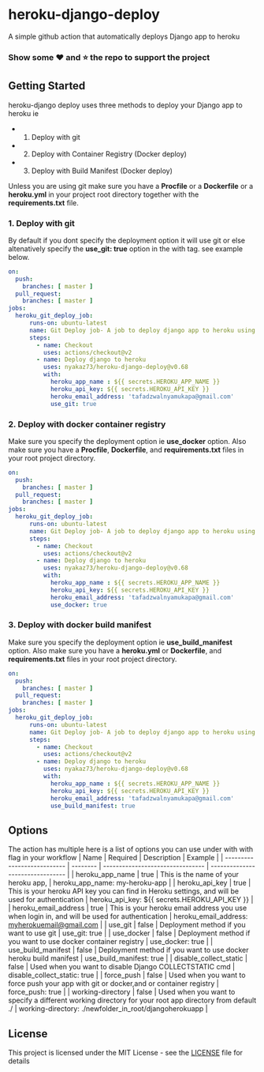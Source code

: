 # heroku-django-deploy
A simple github action that automatically deploys Django app to heroku

### Show some :heart: and :star: the repo to support the project

## Getting Started
heroku-django deploy uses three methods to deploy your Django app to heroku ie
* 1. Deploy with git
* 2. Deploy with Container Registry (Docker deploy)
* 3. Deploy with Build Manifest (Docker deploy)

Unless you are using git make sure you have a **Procfile** or a **Dockerfile**  or a **heroku.yml** in your project root directory together with the **requirements.txt** file.

### 1. Deploy with git
By default if you dont specify the deployment option it will use git or else altenatively specify the **use_git: true** option in the with tag.  see example below.

```yml
on:
  push:
    branches: [ master ]
  pull_request:
    branches: [ master ]
jobs:
  heroku_git_deploy_job:
      runs-on: ubuntu-latest
      name: Git Deploy job- A job to deploy django app to heroku using git
      steps:
        - name: Checkout
          uses: actions/checkout@v2
        - name: Deploy django to heroku
          uses: nyakaz73/heroku-django-deploy@v0.68 
          with: 
            heroku_app_name : ${{ secrets.HEROKU_APP_NAME }}
            heroku_api_key: ${{ secrets.HEROKU_API_KEY }}
            heroku_email_address: 'tafadzwalnyamukapa@gmail.com'
            use_git: true
```
### 2. Deploy with docker container registry
Make sure you specify the deployment option ie **use_docker** option.
Also make sure you have a **Procfile**, **Dockerfile**, and **requirements.txt** files in your root project directory.
```yml
on:
  push:
    branches: [ master ]
  pull_request:
    branches: [ master ]
jobs:
  heroku_git_deploy_job:
      runs-on: ubuntu-latest
      name: Git Deploy job- A job to deploy django app to heroku using git
      steps:
        - name: Checkout
          uses: actions/checkout@v2
        - name: Deploy django to heroku
          uses: nyakaz73/heroku-django-deploy@v0.68 
          with: 
            heroku_app_name : ${{ secrets.HEROKU_APP_NAME }}
            heroku_api_key: ${{ secrets.HEROKU_API_KEY }}
            heroku_email_address: 'tafadzwalnyamukapa@gmail.com'
            use_docker: true
```

### 3. Deploy with docker build manifest
Make sure you specify the deployment option ie **use_build_manifest** option.
Also make sure you have a **heroku.yml** or **Dockerfile**, and **requirements.txt** files in your root project directory.

```yml
on:
  push:
    branches: [ master ]
  pull_request:
    branches: [ master ]
jobs:
  heroku_git_deploy_job:
      runs-on: ubuntu-latest
      name: Git Deploy job- A job to deploy django app to heroku using git
      steps:
        - name: Checkout
          uses: actions/checkout@v2
        - name: Deploy django to heroku
          uses: nyakaz73/heroku-django-deploy@v0.68
          with: 
            heroku_app_name : ${{ secrets.HEROKU_APP_NAME }}
            heroku_api_key: ${{ secrets.HEROKU_API_KEY }}
            heroku_email_address: 'tafadzwalnyamukapa@gmail.com'
            use_build_manifest: true
```

## Options
The action has multiple here is a list of options you can use  under with with flag in your workflow
| Name                        | Required  | Description                      | Example                          |
| --------------------------- | --------  | -------------------------------- | -------------------------------- |
|  heroku_app_name            |  true     | This is the name of your heroku app, | heroku_app_name: my-heroku-app |
|  heroku_api_key             |  true     | This is your heroku API key you can find in Heroku settings, and will be used for authentication  | heroku_api_key: ${{ secrets.HEROKU_API_KEY }} |
|  heroku_email_address       |  true     | This is your heroku email address you use when login in, and will be used for authentication | heroku_email_address: myherokuemail@gmail.com |
|  use_git                    |  false    | Deployment method if you want to use git | use_git: true |
|  use_docker                 |  false    | Deployment method if you want to use docker container registry | use_docker:  true |
|  use_build_manifest         |  false    | Deployment method if you want to use docker heroku build manifest | use_build_manifest: true |
|  disable_collect_static     |  false    | Used when you want to disable Django COLLECTSTATIC cmd | disable_collect_static: true |
|  force_push                 |  false    | Used when you want to force push your app with git or docker,and or container registry | force_push: true |
|  working-directory          |  false    | Used when you want to specify a different working directory for your root app directory from default ./ | working-directory: ./newfolder_in_root/djangoherokuapp |

## License

This project is licensed under the MIT License - see the [LICENSE](https://github.com/nyakaz73/heroku-django-deploy/blob/master/LICENSE) file for details

